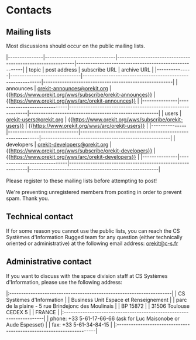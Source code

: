 <!--- Copyright 2013-2014 CS Systèmes d'Information
  Licensed under the Apache License, Version 2.0 (the "License");
  you may not use this file except in compliance with the License.
  You may obtain a copy of the License at
  
    http://www.apache.org/licenses/LICENSE-2.0
  
  Unless required by applicable law or agreed to in writing, software
  distributed under the License is distributed on an "AS IS" BASIS,
  WITHOUT WARRANTIES OR CONDITIONS OF ANY KIND, either express or implied.
  See the License for the specific language governing permissions and
  limitations under the License.
-->

Contacts
========

Mailing lists
-------------

Most discussions should occur on the public mailing lists.

|---------------|------------------------------|------------------------------------------------------------|-------------------------------------------------------|
|     topic     |         post address         |                      subscribe URL                         |                      archive URL                      |
|---------------|------------------------------|------------------------------------------------------------|-------------------------------------------------------|
|  announces    | orekit-announces@orekit.org  |  {{https://www.orekit.org/wws/subscribe/orekit-announces}} |  {{https://www.orekit.org/wws/arc/orekit-announces}}  |
|---------------|------------------------------|------------------------------------------------------------|-------------------------------------------------------|
|     users     |   orekit-users@orekit.org    |  {{https://www.orekit.org/wws/subscribe/orekit-users}}     |  {{https://www.orekit.org/wws/arc/orekit-users}}      |
|---------------|------------------------------|------------------------------------------------------------|-------------------------------------------------------|
|   developers  | orekit-developers@orekit.org | {{https://www.orekit.org/wws/subscribe/orekit-developers}} |  {{https://www.orekit.org/wws/arc/orekit-developers}} |
|---------------|------------------------------|------------------------------------------------------------|-------------------------------------------------------|

Please register to these mailing lists before attempting to post!

We're preventing unregistered members from posting in order to prevent spam. Thank you.

Technical contact
-----------------

If for some reason you cannot use the public lists, you can reach the CS
Systèmes d'Information Rugged team for any question (either technically
oriented or administrative) at the following email address:
[orekit@c-s.fr](mailto:orekit@c-s.fr)

Administrative contact
----------------------

If you want to discuss with the space division staff at CS Systèmes d'Information,
please use the following address:

|:---------------------------------------------------------------------|
|  CS Systèmes d'Information                                           |
|  Business Unit Espace et Renseignement                               |
|  parc de la plaine - 5 rue Brindejonc des Moulinais                  |
|  BP 15872                                                            |
|  31506 Toulouse CEDEX 5                                              |
|  FRANCE                                                              |
|:---------------------------------------------------------------------|
|  phone: +33 5-61-17-66-66 (ask for Luc Maisonobe or Aude Espesset)   |
|  fax:   +33 5-61-34-84-15                                            |
|:---------------------------------------------------------------------|
